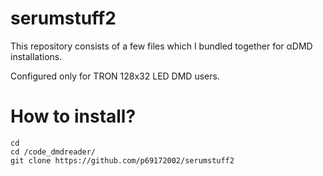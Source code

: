 # serumstuff2
This repository consists of a few files which I bundled together for αDMD installations. 

Configured only for TRON 128x32 LED DMD users.



# How to install?

```
cd
cd /code_dmdreader/
git clone https://github.com/p69172002/serumstuff2
```


